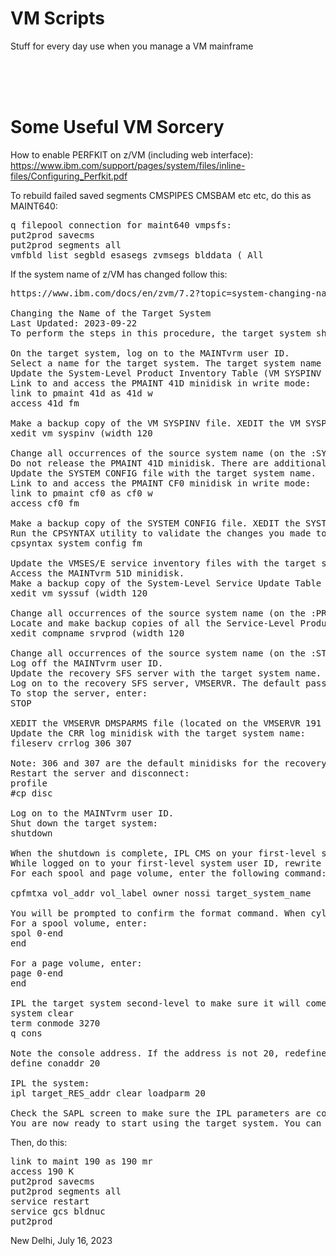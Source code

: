 # VM Scripts
Stuff for every day use when you manage a VM mainframe



      
<br><br><br>

# Some Useful VM Sorcery

How to enable PERFKIT on z/VM (including web interface): https://www.ibm.com/support/pages/system/files/inline-files/Configuring_Perfkit.pdf

To rebuild failed saved segments CMSPIPES CMSBAM etc etc, do this as MAINT640:
<pre>
q filepool connection for maint640 vmpsfs:
put2prod savecms
put2prod segments all
vmfbld list segbld esasegs zvmsegs blddata ( All
</pre>

If the system name of z/VM has changed follow this:

<pre>
https://www.ibm.com/docs/en/zvm/7.2?topic=system-changing-name-target

Changing the Name of the Target System
Last Updated: 2023-09-22
To perform the steps in this procedure, the target system should be IPLed second level on the running system.

On the target system, log on to the MAINTvrm user ID.
Select a name for the target system. The target system name must be 1-8 alphanumeric characters and must start with a letter. The name must not contain any blanks and must not be NOSYS or NOSSI.
Update the System-Level Product Inventory Table (VM SYSPINV file) with the target system name.
Link to and access the PMAINT 41D minidisk in write mode:
link to pmaint 41d as 41d w
access 41d fm

Make a backup copy of the VM SYSPINV file. XEDIT the VM SYSPINV file using the WIDTH option to avoid accidentally truncating data in the file:
xedit vm syspinv (width 120

Change all occurrences of the source system name (on the :SYSTEM. tag) to the target system name. Save the updated VM SYSPINV file.
Do not release the PMAINT 41D minidisk. There are additional files on the PMAINT 41D minidisk that must be updated.
Update the SYSTEM CONFIG file with the target system name.
Link to and access the PMAINT CF0 minidisk in write mode:
link to pmaint cf0 as cf0 w
access cf0 fm

Make a backup copy of the SYSTEM CONFIG file. XEDIT the SYSTEM CONFIG file and change all occurrences of the source system name to the target system name. Save the updated SYSTEM CONFIG file.
Run the CPSYNTAX utility to validate the changes you made to the SYSTEM CONFIG file:
cpsyntax system config fm

Update the VMSES/E service inventory files with the target system name.
Access the MAINTvrm 51D minidisk.
Make a backup copy of the System-Level Service Update Table (VM SYSSUF file). XEDIT the VM SYSSUF file using the WIDTH option to avoid accidentally truncating data in the file:
xedit vm syssuf (width 120

Change all occurrences of the source system name (on the :PRODLEV. tag) to the target system name. Save the updated VM SYSSUF file.
Locate and make backup copies of all the Service-Level Production Status Tables (files with a file type of SRVPROD) on the MAINTvrm 51D and PMAINT 41D minidisks. XEDIT each SRVPROD file using the WIDTH option to avoid truncating data in the file:
xedit compname srvprod (width 120

Change all occurrences of the source system name (on the :STAT. tag) to the target system name. Save the updated SRVPROD file.
Log off the MAINTvrm user ID.
Update the recovery SFS server with the target system name.
Log on to the recovery SFS server, VMSERVR. The default password is WD5JU8QP.
To stop the server, enter:
STOP

XEDIT the VMSERVR DMSPARMS file (located on the VMSERVR 191 minidisk). Change the LUNAME to match the target system name. Save the updated file.
Update the CRR log minidisk with the target system name:
fileserv crrlog 306 307

Note: 306 and 307 are the default minidisks for the recovery server defined in the VMSYSR POOLDEF file (the VDEVS assigned on the DDNAME=CRRn statements) on the VMSERVR 191 minidisk. If your recovery server is using minidisks other than the defaults, adjust the FILESERV command accordingly.
Restart the server and disconnect:
profile
#cp disc

Log on to the MAINTvrm user ID.
Shut down the target system:
shutdown

When the shutdown is complete, IPL CMS on your first-level system user ID.
While logged on to your first-level system user ID, rewrite or remove the system ownership information on your spool and page volumes.
For each spool and page volume, enter the following command:

cpfmtxa vol_addr vol_label owner nossi target_system_name

You will be prompted to confirm the format command. When cylinder 0 is formatted, you need to reenter the allocation for the volume.
For a spool volume, enter:
spol 0-end
end

For a page volume, enter:
page 0-end
end

IPL the target system second-level to make sure it will come up. Enter the following sequence of commands:
system clear
term conmode 3270
q cons

Note the console address. If the address is not 20, redefine it:
define conaddr 20

IPL the system:
ipl target_RES_addr clear loadparm 20

Check the SAPL screen to make sure the IPL parameters are correct. Add cons=20 to the IPL parameters and press F10 to complete the load. You will be running on the OPERATOR user ID.
You are now ready to start using the target system. You can shut it down if you intend to bring it up in another location, such as its own LPAR or another user ID. Otherwise, disconnect from the OPERATOR user ID and log on to the MAINTvrm user ID.      
</pre>


Then, do this:
<pre>
link to maint 190 as 190 mr
access 190 K
put2prod savecms
put2prod segments all
service restart
service gcs bldnuc
put2prod
</pre>


New Delhi,  July 16, 2023    

